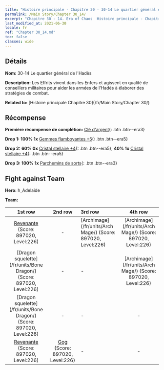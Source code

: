 ```yaml
---
title: "Histoire principale - Chapitre 30 - 30-14 Le quartier général de l'Hadès"
permalink: /Main Story/Chapter 30_14/
excerpt: "Chapitre 30 - 14. Era of Chaos  Histoire principale - Chapitre 30_14. 30-14 Le quartier général de l'Hadès"
last_modified_at: 2021-06-30
locale: fr
ref: "Chapter 30_14.md"
toc: false
classes: wide
---
```


## Détails

 **Nom:** 30-14 Le quartier général de l'Hadès

 **Description:** Les Effrits vivent dans les Enfers et agissent en qualité de conseillers militaires pour aider les armées de l'Hadès à élaborer des stratégies de combat.

 **Related to:** [Histoire principale Chapitre 30](/fr/Main Story/Chapter 30/)

## Récompense

 **Première récompense de complétion:** [Clé d'argent](/ItemsFR/con_693/){: .btn .btn--era3}

 **Drop 1:** **100% 1x** [Gemmes flamboyantes +5](/ItemsFR/mat_100/){: .btn .btn--era5}

 **Drop 2:** **60% 0x** [Cristal stellaire +4](/ItemsFR/mat_94/){: .btn .btn--era5}, **40% 1x** [Cristal stellaire +4](/ItemsFR/mat_94/){: .btn .btn--era5}

 **Drop 3:** **100% 1x** [Parchemins de sorts](/ItemsFR/con_694/){: .btn .btn--era3}


## Fight against Team
 **Hero:** h_Adelaide

 **Team:**


  | 1st row | 2nd row | 3rd row | 4th row |
  |:----:|:----:|:----|:----:|
  | [Revenante](/fr/units/Wight/) (Score: 897020, Level:226)  | - | [Archimage](/fr/units/Arch Mage/) (Score: 897020, Level:226)  | [Archimage](/fr/units/Arch Mage/) (Score: 897020, Level:226)  |
  | [Dragon squelette](/fr/units/Bone Dragon/) (Score: 897020, Level:226)  | - | - | [Archimage](/fr/units/Arch Mage/) (Score: 897020, Level:226)  |
  | [Dragon squelette](/fr/units/Bone Dragon/) (Score: 897020, Level:226)  | - | - | - |
  | [Revenante](/fr/units/Wight/) (Score: 897020, Level:226)  | [Gog](/fr/units/Gog/) (Score: 897020, Level:226)  | - | - |


